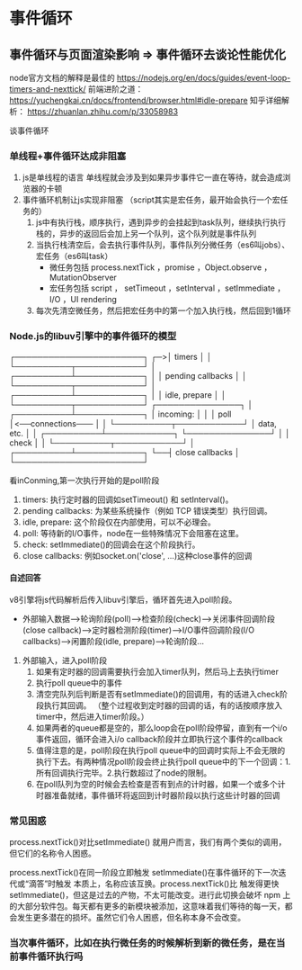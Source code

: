 
# 事件循环

## 事件循环与页面渲染影响 => 事件循环去谈论性能优化

node官方文档的解释是最佳的
https://nodejs.org/en/docs/guides/event-loop-timers-and-nexttick/
前端进阶之道： https://yuchengkai.cn/docs/frontend/browser.html#idle-prepare
知乎详细解析： https://zhuanlan.zhihu.com/p/33058983

谈事件循环

### 单线程+事件循环达成非阻塞

1. js是单线程的语言
   单线程就会涉及到如果异步事件它一直在等待，就会造成浏览器的卡顿
2. 事件循环机制让js实现非阻塞  （script其实是宏任务，最开始会执行一个宏任务的）
   1. js中有执行栈，顺序执行，遇到异步的会挂起到task队列，继续执行执行栈的，异步的返回后会加上另一个队列，这个队列就是事件队列
   2. 当执行栈清空后，会去执行事件队列，事件队列分微任务（es6叫jobs）、宏任务（es6叫task）
      - 微任务包括 process.nextTick ，promise ，Object.observe ，MutationObserver
      - 宏任务包括 script ， setTimeout ，setInterval ，setImmediate ，I/O ，UI rendering
   3. 每次先清空微任务，然后把宏任务中的第一个加入执行栈，然后回到1循环

### Node.js的libuv引擎中的事件循环的模型

┌───────────────────────┐
┌─>│        timers         │
│  └──────────┬────────────┘
│  ┌──────────┴────────────┐
│  │     pending callbacks     │
│  └──────────┬────────────┘
│  ┌──────────┴────────────┐
│  │     idle, prepare     │
│  └──────────┬────────────┘      ┌───────────────┐
│  ┌──────────┴────────────┐      │   incoming:   │
│  │         poll          │<──connections───     │
│  └──────────┬────────────┘      │   data, etc.  │
│  ┌──────────┴────────────┐      └───────────────┘
│  │        check          │
│  └──────────┬────────────┘
│  ┌──────────┴────────────┐
└──┤    close callbacks    │
   └───────────────────────┘

看inConming,第一次执行开始的是poll阶段

1. timers: 执行定时器的回调如setTimeout() 和 setInterval()。
2. pending callbacks: 为某些系统操作（例如 TCP 错误类型）执行回调。
3. idle, prepare: 这个阶段仅在内部使用，可以不必理会。
4. poll: 等待新的I/O事件，node在一些特殊情况下会阻塞在这里。
5. check: setImmediate()的回调会在这个阶段执行。
6. close callbacks: 例如socket.on('close', ...)这种close事件的回调

#### 自述回答

v8引擎将js代码解析后传入libuv引擎后，循环首先进入poll阶段。
- 外部输入数据-->轮询阶段(poll)-->检查阶段(check)-->关闭事件回调阶段(close callback)-->定时器检测阶段(timer)-->I/O事件回调阶段(I/O callbacks)-->闲置阶段(idle, prepare)-->轮询阶段...
1. 外部输入，进入poll阶段
   1. 如果有定时器的回调需要执行会加入timer队列，然后马上去执行timer
   2. 执行poll queue中的事件
   3. 清空完队列后判断是否有setImmediate()的回调用，有的话进入check阶段执行其回调。
（整个过程收到定时器的回调的话，有的话按顺序放入timer中，然后进入timer阶段。）
   4. 如果两者的queue都是空的，那么loop会在poll阶段停留，直到有一个i/o事件返回，循环会进入i/o callback阶段并立即执行这个事件的callback
   5. 值得注意的是，poll阶段在执行poll queue中的回调时实际上不会无限的执行下去。有两种情况poll阶段会终止执行poll queue中的下一个回调：1.所有回调执行完毕。2.执行数超过了node的限制。
   6. 在poll队列为空的时候会去检查是否有到点的计时器，如果一个或多个计时器准备就绪，事件循环将返回到计时器阶段以执行这些计时器的回调

### 常见困惑

process.nextTick()对比setImmediate()
就用户而言，我们有两个类似的调用，但它们的名称令人困惑。

process.nextTick()在同一阶段立即触发
setImmediate()在事件循环的下一次迭代或“滴答”时触发
本质上，名称应该互换。process.nextTick()比 触发得更快setImmediate()，但这是过去的产物，不太可能改变。进行此切换会破坏 npm 上的大部分软件包。每天都有更多的新模块被添加，这意味着我们等待的每一天，都会发生更多潜在的损坏。虽然它们令人困惑，但名称本身不会改变。

### 当次事件循环，比如在执行微任务的时候解析到新的微任务，是在当前事件循环执行吗

